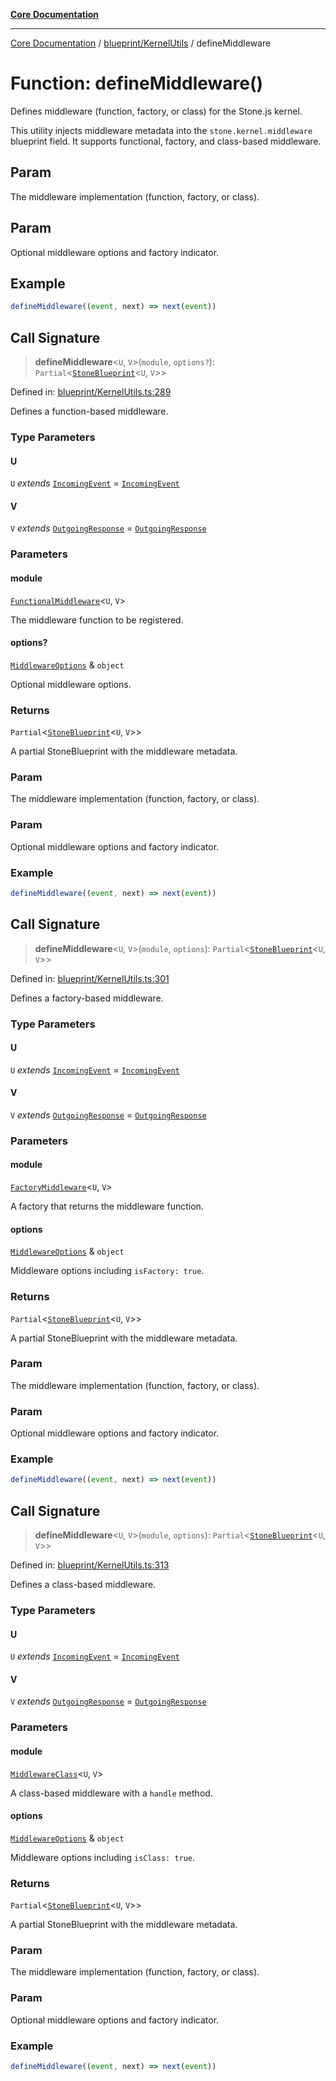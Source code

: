 [**Core Documentation**](../../../README.md)

***

[Core Documentation](../../../README.md) / [blueprint/KernelUtils](../README.md) / defineMiddleware

# Function: defineMiddleware()

Defines middleware (function, factory, or class) for the Stone.js kernel.

This utility injects middleware metadata into the `stone.kernel.middleware` blueprint field.
It supports functional, factory, and class-based middleware.

## Param

The middleware implementation (function, factory, or class).

## Param

Optional middleware options and factory indicator.

## Example

```ts
defineMiddleware((event, next) => next(event))
```

## Call Signature

> **defineMiddleware**\<`U`, `V`\>(`module`, `options?`): `Partial`\<[`StoneBlueprint`](../../../options/StoneBlueprint/interfaces/StoneBlueprint.md)\<`U`, `V`\>\>

Defined in: [blueprint/KernelUtils.ts:289](https://github.com/stonemjs/core/blob/65c9e07f9d264b07f6e4091fcc29046b5ca8ea45/src/blueprint/KernelUtils.ts#L289)

Defines a function-based middleware.

### Type Parameters

#### U

`U` *extends* [`IncomingEvent`](../../../events/IncomingEvent/classes/IncomingEvent.md) = [`IncomingEvent`](../../../events/IncomingEvent/classes/IncomingEvent.md)

#### V

`V` *extends* [`OutgoingResponse`](../../../events/OutgoingResponse/classes/OutgoingResponse.md) = [`OutgoingResponse`](../../../events/OutgoingResponse/classes/OutgoingResponse.md)

### Parameters

#### module

[`FunctionalMiddleware`](../../../declarations/type-aliases/FunctionalMiddleware.md)\<`U`, `V`\>

The middleware function to be registered.

#### options?

[`MiddlewareOptions`](../../../declarations/interfaces/MiddlewareOptions.md) & `object`

Optional middleware options.

### Returns

`Partial`\<[`StoneBlueprint`](../../../options/StoneBlueprint/interfaces/StoneBlueprint.md)\<`U`, `V`\>\>

A partial StoneBlueprint with the middleware metadata.

### Param

The middleware implementation (function, factory, or class).

### Param

Optional middleware options and factory indicator.

### Example

```ts
defineMiddleware((event, next) => next(event))
```

## Call Signature

> **defineMiddleware**\<`U`, `V`\>(`module`, `options`): `Partial`\<[`StoneBlueprint`](../../../options/StoneBlueprint/interfaces/StoneBlueprint.md)\<`U`, `V`\>\>

Defined in: [blueprint/KernelUtils.ts:301](https://github.com/stonemjs/core/blob/65c9e07f9d264b07f6e4091fcc29046b5ca8ea45/src/blueprint/KernelUtils.ts#L301)

Defines a factory-based middleware.

### Type Parameters

#### U

`U` *extends* [`IncomingEvent`](../../../events/IncomingEvent/classes/IncomingEvent.md) = [`IncomingEvent`](../../../events/IncomingEvent/classes/IncomingEvent.md)

#### V

`V` *extends* [`OutgoingResponse`](../../../events/OutgoingResponse/classes/OutgoingResponse.md) = [`OutgoingResponse`](../../../events/OutgoingResponse/classes/OutgoingResponse.md)

### Parameters

#### module

[`FactoryMiddleware`](../../../declarations/type-aliases/FactoryMiddleware.md)\<`U`, `V`\>

A factory that returns the middleware function.

#### options

[`MiddlewareOptions`](../../../declarations/interfaces/MiddlewareOptions.md) & `object`

Middleware options including `isFactory: true`.

### Returns

`Partial`\<[`StoneBlueprint`](../../../options/StoneBlueprint/interfaces/StoneBlueprint.md)\<`U`, `V`\>\>

A partial StoneBlueprint with the middleware metadata.

### Param

The middleware implementation (function, factory, or class).

### Param

Optional middleware options and factory indicator.

### Example

```ts
defineMiddleware((event, next) => next(event))
```

## Call Signature

> **defineMiddleware**\<`U`, `V`\>(`module`, `options`): `Partial`\<[`StoneBlueprint`](../../../options/StoneBlueprint/interfaces/StoneBlueprint.md)\<`U`, `V`\>\>

Defined in: [blueprint/KernelUtils.ts:313](https://github.com/stonemjs/core/blob/65c9e07f9d264b07f6e4091fcc29046b5ca8ea45/src/blueprint/KernelUtils.ts#L313)

Defines a class-based middleware.

### Type Parameters

#### U

`U` *extends* [`IncomingEvent`](../../../events/IncomingEvent/classes/IncomingEvent.md) = [`IncomingEvent`](../../../events/IncomingEvent/classes/IncomingEvent.md)

#### V

`V` *extends* [`OutgoingResponse`](../../../events/OutgoingResponse/classes/OutgoingResponse.md) = [`OutgoingResponse`](../../../events/OutgoingResponse/classes/OutgoingResponse.md)

### Parameters

#### module

[`MiddlewareClass`](../../../declarations/type-aliases/MiddlewareClass.md)\<`U`, `V`\>

A class-based middleware with a `handle` method.

#### options

[`MiddlewareOptions`](../../../declarations/interfaces/MiddlewareOptions.md) & `object`

Middleware options including `isClass: true`.

### Returns

`Partial`\<[`StoneBlueprint`](../../../options/StoneBlueprint/interfaces/StoneBlueprint.md)\<`U`, `V`\>\>

A partial StoneBlueprint with the middleware metadata.

### Param

The middleware implementation (function, factory, or class).

### Param

Optional middleware options and factory indicator.

### Example

```ts
defineMiddleware((event, next) => next(event))
```
